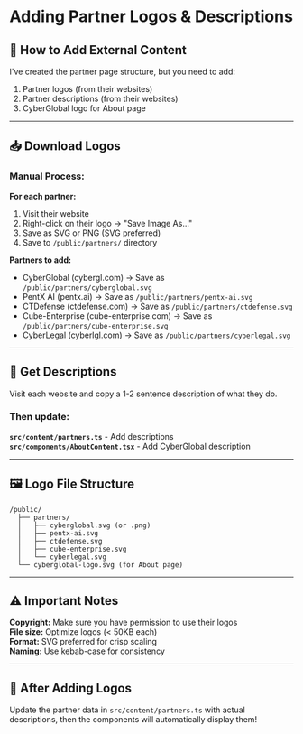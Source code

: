 # Adding Partner Logos & Descriptions

## 🎯 How to Add External Content

I've created the partner page structure, but you need to add:
1. Partner logos (from their websites)
2. Partner descriptions (from their websites)
3. CyberGlobal logo for About page

---

## 📥 Download Logos

### Manual Process:

**For each partner:**
1. Visit their website
2. Right-click on their logo → "Save Image As..."
3. Save as SVG or PNG (SVG preferred)
4. Save to `/public/partners/` directory

**Partners to add:**
- CyberGlobal (cybergl.com) → Save as `/public/partners/cyberglobal.svg`
- PentX AI (pentx.ai) → Save as `/public/partners/pentx-ai.svg`
- CTDefense (ctdefense.com) → Save as `/public/partners/ctdefense.svg`
- Cube-Enterprise (cube-enterprise.com) → Save as `/public/partners/cube-enterprise.svg`
- CyberLegal (cyberlgl.com) → Save as `/public/partners/cyberlegal.svg`

---

## 📝 Get Descriptions

Visit each website and copy a 1-2 sentence description of what they do.

### Then update:

**`src/content/partners.ts`** - Add descriptions  
**`src/components/AboutContent.tsx`** - Add CyberGlobal description

---

## 🖼️ Logo File Structure

```
/public/
  ├── partners/
  │   ├── cyberglobal.svg (or .png)
  │   ├── pentx-ai.svg
  │   ├── ctdefense.svg
  │   ├── cube-enterprise.svg
  │   └── cyberlegal.svg
  └── cyberglobal-logo.svg (for About page)
```

---

## ⚠️ Important Notes

**Copyright:** Make sure you have permission to use their logos  
**File size:** Optimize logos (< 50KB each)  
**Format:** SVG preferred for crisp scaling  
**Naming:** Use kebab-case for consistency  

---

## 🔧 After Adding Logos

Update the partner data in `src/content/partners.ts` with actual descriptions, then the components will automatically display them!

